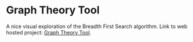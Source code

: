 # Graph Theory Tool
A nice visual exploration of the Breadth First Search algorithm.
Link to web hosted project: [Graph Theory Tool](msn.com).